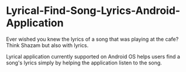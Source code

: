 # Lyrical-Find-Song-Lyrics-Android-Application

Ever wished you knew the lyrics of a song that was playing at the cafe? Think Shazam but also with lyrics.

Lyrical application currently supported on Android OS helps users find a song's lyrics simply by helping the application listen to the song.

